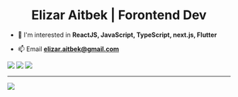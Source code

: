 <h1 align="center"> Elizar Aitbek | Forontend Dev</h1>

- 💬 I'm interested in **ReactJS, JavaScript, TypeScript, next.js, Flutter**

- 📫 Email **elizar.aitbek@gmail.com**

![](https://github-profile-summary-cards.vercel.app/api/cards/profile-details?username=ElizarAitbek&theme=graywhite)
![](https://github-profile-summary-cards.vercel.app/api/cards/most-commit-language?username=ElizarAitbek&theme=graywhite)
![](https://github-profile-summary-cards.vercel.app/api/cards/repos-per-language?username=ElizarAitbek&theme=graywhite)

---
[![](https://visitcount.itsvg.in/api?id=ElizarAitbek&icon=0&color=0)](https://visitcount.itsvg.in)
